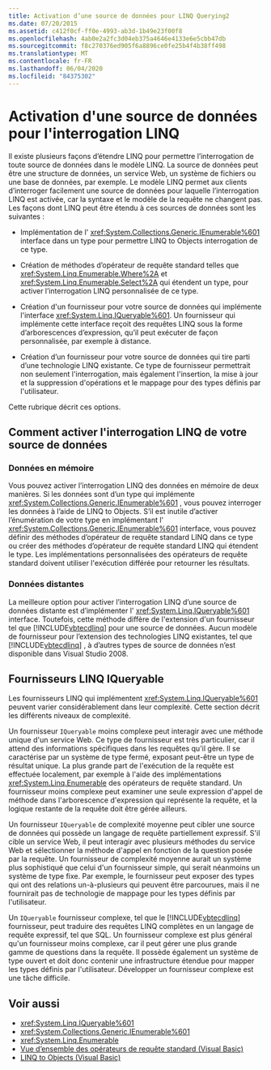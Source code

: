 ```yaml
---
title: Activation d’une source de données pour LINQ Querying2
ms.date: 07/20/2015
ms.assetid: c412f0cf-ff0e-4993-ab3d-1b49e23f00f8
ms.openlocfilehash: 4ab0e2a2fc3d04eb375a4646e4133e6e5cbb47db
ms.sourcegitcommit: f8c270376ed905f6a8896ce0fe25b4f4b38ff498
ms.translationtype: MT
ms.contentlocale: fr-FR
ms.lasthandoff: 06/04/2020
ms.locfileid: "84375302"
---
```

# <a name="enabling-a-data-source-for-linq-querying"></a>Activation d'une source de données pour l'interrogation LINQ

Il existe plusieurs façons d’étendre LINQ pour permettre l’interrogation de toute source de données dans le modèle LINQ. La source de données peut être une structure de données, un service Web, un système de fichiers ou une base de données, par exemple. Le modèle LINQ permet aux clients d’interroger facilement une source de données pour laquelle l’interrogation LINQ est activée, car la syntaxe et le modèle de la requête ne changent pas. Les façons dont LINQ peut être étendu à ces sources de données sont les suivantes :

- Implémentation de l' <xref:System.Collections.Generic.IEnumerable%601> interface dans un type pour permettre LINQ to Objects interrogation de ce type.

- Création de méthodes d’opérateur de requête standard telles que <xref:System.Linq.Enumerable.Where%2A> et <xref:System.Linq.Enumerable.Select%2A> qui étendent un type, pour activer l’interrogation LINQ personnalisée de ce type.

- Création d'un fournisseur pour votre source de données qui implémente l'interface <xref:System.Linq.IQueryable%601>. Un fournisseur qui implémente cette interface reçoit des requêtes LINQ sous la forme d’arborescences d’expression, qu’il peut exécuter de façon personnalisée, par exemple à distance.

- Création d’un fournisseur pour votre source de données qui tire parti d’une technologie LINQ existante. Ce type de fournisseur permettrait non seulement l'interrogation, mais également l'insertion, la mise à jour et la suppression d'opérations et le mappage pour des types définis par l'utilisateur.

Cette rubrique décrit ces options.

## <a name="how-to-enable-linq-querying-of-your-data-source"></a>Comment activer l'interrogation LINQ de votre source de données

### <a name="in-memory-data"></a>Données en mémoire
 Vous pouvez activer l’interrogation LINQ des données en mémoire de deux manières. Si les données sont d’un type qui implémente <xref:System.Collections.Generic.IEnumerable%601> , vous pouvez interroger les données à l’aide de LINQ to Objects. S’il est inutile d’activer l’énumération de votre type en implémentant l' <xref:System.Collections.Generic.IEnumerable%601> interface, vous pouvez définir des méthodes d’opérateur de requête standard LINQ dans ce type ou créer des méthodes d’opérateur de requête standard LINQ qui étendent le type. Les implémentations personnalisées des opérateurs de requête standard doivent utiliser l'exécution différée pour retourner les résultats.

### <a name="remote-data"></a>Données distantes
 La meilleure option pour activer l’interrogation LINQ d’une source de données distante est d’implémenter l' <xref:System.Linq.IQueryable%601> interface. Toutefois, cette méthode diffère de l'extension d'un fournisseur tel que [!INCLUDE[vbtecdlinq](~/includes/vbtecdlinq-md.md)] pour une source de données. Aucun modèle de fournisseur pour l’extension des technologies LINQ existantes, tel que [!INCLUDE[vbtecdlinq](~/includes/vbtecdlinq-md.md)] , à d’autres types de source de données n’est disponible dans Visual Studio 2008.

## <a name="iqueryable-linq-providers"></a>Fournisseurs LINQ IQueryable
 Les fournisseurs LINQ qui implémentent <xref:System.Linq.IQueryable%601> peuvent varier considérablement dans leur complexité. Cette section décrit les différents niveaux de complexité.

 Un fournisseur `IQueryable` moins complexe peut interagir avec une méthode unique d'un service Web. Ce type de fournisseur est très particulier, car il attend des informations spécifiques dans les requêtes qu'il gère. Il se caractérise par un système de type fermé, exposant peut-être un type de résultat unique. La plus grande part de l'exécution de la requête est effectuée localement, par exemple à l'aide des implémentations <xref:System.Linq.Enumerable> des opérateurs de requête standard. Un fournisseur moins complexe peut examiner une seule expression d'appel de méthode dans l'arborescence d'expression qui représente la requête, et la logique restante de la requête doit être gérée ailleurs.

 Un fournisseur `IQueryable` de complexité moyenne peut cibler une source de données qui possède un langage de requête partiellement expressif. S'il cible un service Web, il peut interagir avec plusieurs méthodes du service Web et sélectionner la méthode d'appel en fonction de la question posée par la requête. Un fournisseur de complexité moyenne aurait un système plus sophistiqué que celui d'un fournisseur simple, qui serait néanmoins un système de type fixe. Par exemple, le fournisseur peut exposer des types qui ont des relations un-à-plusieurs qui peuvent être parcourues, mais il ne fournirait pas de technologie de mappage pour les types définis par l'utilisateur.

 Un `IQueryable` fournisseur complexe, tel que le [!INCLUDE[vbtecdlinq](~/includes/vbtecdlinq-md.md)] fournisseur, peut traduire des requêtes LINQ complètes en un langage de requête expressif, tel que SQL. Un fournisseur complexe est plus général qu'un fournisseur moins complexe, car il peut gérer une plus grande gamme de questions dans la requête. Il possède également un système de type ouvert et doit donc contenir une infrastructure étendue pour mapper les types définis par l'utilisateur. Développer un fournisseur complexe est une tâche difficile.

## <a name="see-also"></a>Voir aussi

- <xref:System.Linq.IQueryable%601>
- <xref:System.Collections.Generic.IEnumerable%601>
- <xref:System.Linq.Enumerable>
- [Vue d’ensemble des opérateurs de requête standard (Visual Basic)](standard-query-operators-overview.md)
- [LINQ to Objects (Visual Basic)](linq-to-objects.md)
